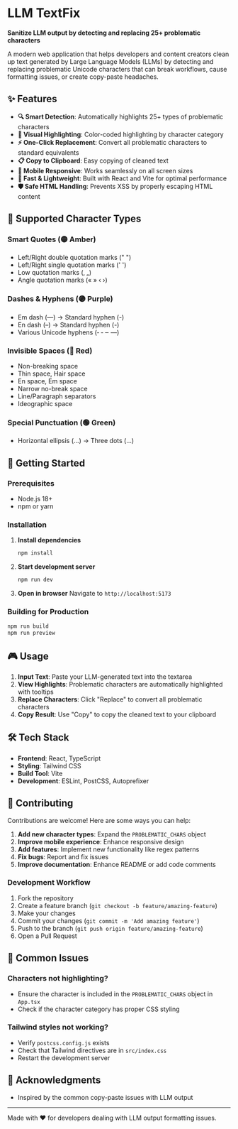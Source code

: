 # LLM TextFix

**Sanitize LLM output by detecting and replacing 25+ problematic characters**

A modern web application that helps developers and content creators clean up text generated by Large Language Models (LLMs) by detecting and replacing problematic Unicode characters that can break workflows, cause formatting issues, or create copy-paste headaches.

## ✨ Features

- **🔍 Smart Detection**: Automatically highlights 25+ types of problematic characters
- **🎨 Visual Highlighting**: Color-coded highlighting by character category
- **⚡ One-Click Replacement**: Convert all problematic characters to standard equivalents
- **📋 Copy to Clipboard**: Easy copying of cleaned text
- **📱 Mobile Responsive**: Works seamlessly on all screen sizes
- **🚀 Fast & Lightweight**: Built with React and Vite for optimal performance
- **🛡️ Safe HTML Handling**: Prevents XSS by properly escaping HTML content

## 🎯 Supported Character Types

### Smart Quotes (🟡 Amber)
- Left/Right double quotation marks (" ")
- Left/Right single quotation marks (' ')
- Low quotation marks (‚ „)
- Angle quotation marks (« » ‹ ›)

### Dashes & Hyphens (🟣 Purple)
- Em dash (—) → Standard hyphen (-)
- En dash (–) → Standard hyphen (-)
- Various Unicode hyphens (‐ ‑ ‒ ―)

### Invisible Spaces (🔴 Red)
- Non-breaking space
- Thin space, Hair space
- En space, Em space
- Narrow no-break space
- Line/Paragraph separators
- Ideographic space

### Special Punctuation (🟢 Green)
- Horizontal ellipsis (…) → Three dots (...)

## 🚀 Getting Started

### Prerequisites
- Node.js 18+
- npm or yarn

### Installation

1. **Install dependencies**
   ```bash
   npm install
   ```

2. **Start development server**
   ```bash
   npm run dev
   ```

3. **Open in browser**
   Navigate to `http://localhost:5173`

### Building for Production

```bash
npm run build
npm run preview
```

## 🎮 Usage

1. **Input Text**: Paste your LLM-generated text into the textarea
2. **View Highlights**: Problematic characters are automatically highlighted with tooltips
3. **Replace Characters**: Click "Replace" to convert all problematic characters
4. **Copy Result**: Use "Copy" to copy the cleaned text to your clipboard

## 🛠️ Tech Stack

- **Frontend**: React, TypeScript
- **Styling**: Tailwind CSS
- **Build Tool**: Vite
- **Development**: ESLint, PostCSS, Autoprefixer

## 🤝 Contributing

Contributions are welcome! Here are some ways you can help:

1. **Add new character types**: Expand the `PROBLEMATIC_CHARS` object
2. **Improve mobile experience**: Enhance responsive design
3. **Add features**: Implement new functionality like regex patterns
4. **Fix bugs**: Report and fix issues
5. **Improve documentation**: Enhance README or add code comments

### Development Workflow

1. Fork the repository
2. Create a feature branch (`git checkout -b feature/amazing-feature`)
3. Make your changes
4. Commit your changes (`git commit -m 'Add amazing feature'`)
5. Push to the branch (`git push origin feature/amazing-feature`)
6. Open a Pull Request

## 🐛 Common Issues

### Characters not highlighting?
- Ensure the character is included in the `PROBLEMATIC_CHARS` object in `App.tsx`
- Check if the character category has proper CSS styling

### Tailwind styles not working?
- Verify `postcss.config.js` exists
- Check that Tailwind directives are in `src/index.css`
- Restart the development server

## 🙏 Acknowledgments

- Inspired by the common copy-paste issues with LLM output

---

Made with ❤️ for developers dealing with LLM output formatting issues.
